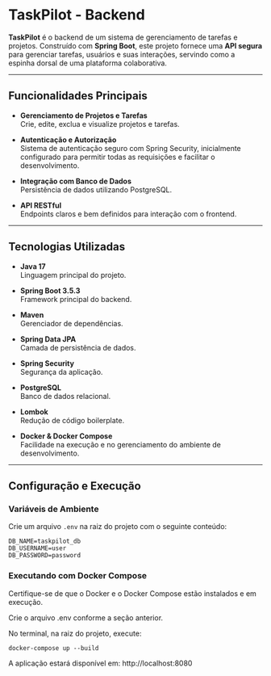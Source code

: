 # TaskPilot - Backend

**TaskPilot** é o backend de um sistema de gerenciamento de tarefas e projetos. Construído com **Spring Boot**, este projeto fornece uma **API segura** para gerenciar tarefas, usuários e suas interações, servindo como a espinha dorsal de uma plataforma colaborativa.

---

## Funcionalidades Principais

- **Gerenciamento de Projetos e Tarefas**  
  Crie, edite, exclua e visualize projetos e tarefas.

- **Autenticação e Autorização**  
  Sistema de autenticação seguro com Spring Security, inicialmente configurado para permitir todas as requisições e facilitar o desenvolvimento.

- **Integração com Banco de Dados**  
  Persistência de dados utilizando PostgreSQL.

- **API RESTful**  
  Endpoints claros e bem definidos para interação com o frontend.

---

## Tecnologias Utilizadas

- **Java 17**  
  Linguagem principal do projeto.

- **Spring Boot 3.5.3**  
  Framework principal do backend.

- **Maven**  
  Gerenciador de dependências.

- **Spring Data JPA**  
  Camada de persistência de dados.

- **Spring Security**  
  Segurança da aplicação.

- **PostgreSQL**  
  Banco de dados relacional.

- **Lombok**  
  Redução de código boilerplate.

- **Docker & Docker Compose**  
  Facilidade na execução e no gerenciamento do ambiente de desenvolvimento.

---

## Configuração e Execução

### Variáveis de Ambiente

Crie um arquivo `.env` na raiz do projeto com o seguinte conteúdo:

```env
DB_NAME=taskpilot_db
DB_USERNAME=user
DB_PASSWORD=password
```

### Executando com Docker Compose
Certifique-se de que o Docker e o Docker Compose estão instalados e em execução.

Crie o arquivo .env conforme a seção anterior.

No terminal, na raiz do projeto, execute:

```
docker-compose up --build
```
A aplicação estará disponível em: http://localhost:8080
